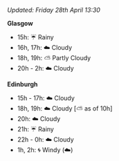 *Updated: Friday 28th April 13:30*

**Glasgow**

* 15h: :umbrella: Rainy
* 16h, 17h: :cloud: Cloudy
* 18h, 19h: :partly_sunny: Partly Cloudy
* 20h - 2h: :cloud: Cloudy

**Edinburgh**

* 15h - 17h: :cloud: Cloudy
* 18h, 19h: :cloud: Cloudy [:partly_sunny: as of 10h]
* 20h: :cloud: Cloudy
* 21h: :umbrella: Rainy
* 22h - 0h: :cloud: Cloudy
* 1h, 2h: :cyclone: Windy (:cloud:)
